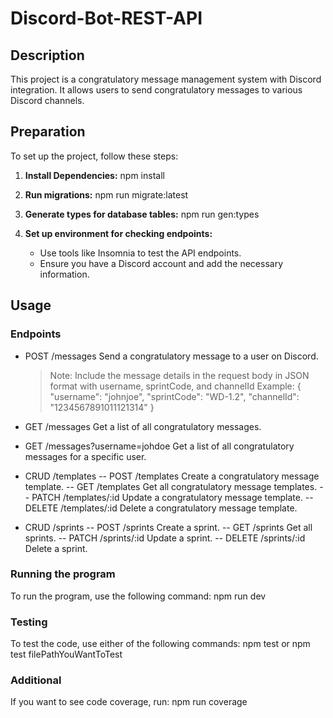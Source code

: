# Discord-Bot-REST-API

## Description

This project is a congratulatory message management system with Discord integration. It allows users to send congratulatory messages to various Discord channels.

## Preparation

To set up the project, follow these steps:

1. **Install Dependencies:**
   npm install
2. **Run migrations:**
   npm run migrate:latest

3. **Generate types for database tables:**
   npm run gen:types
4. **Set up environment for checking endpoints:**
   - Use tools like Insomnia to test the API endpoints.
   - Ensure you have a Discord account and add the necessary information.

## Usage

### Endpoints

- POST /messages
  Send a congratulatory message to a user on Discord.
  > Note: Include the message details in the request body in JSON format with username, sprintCode, and channelId
  > Example:
  > {
  > "username": "johnjoe",
  > "sprintCode": "WD-1.2",
  > "channelId": "1234567891011121314"
  > }
- GET /messages
  Get a list of all congratulatory messages.

- GET /messages?username=johdoe
  Get a list of all congratulatory messages for a specific user.

- CRUD /templates
  -- POST /templates
  Create a congratulatory message template.
  -- GET /templates
  Get all congratulatory message templates.
  -- PATCH /templates/:id
  Update a congratulatory message template.
  -- DELETE /templates/:id
  Delete a congratulatory message template.

- CRUD /sprints
  -- POST /sprints
  Create a sprint.
  -- GET /sprints
  Get all sprints.
  -- PATCH /sprints/:id
  Update a sprint.
  -- DELETE /sprints/:id
  Delete a sprint.

### Running the program

To run the program, use the following command:
npm run dev

### Testing

To test the code, use either of the following commands:
npm test
or
npm test filePathYouWantToTest

### Additional

If you want to see code coverage, run:
npm run coverage
